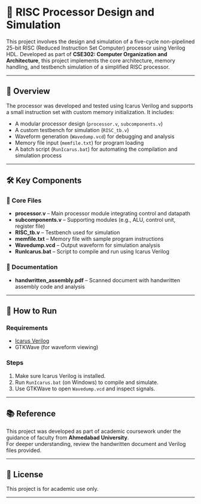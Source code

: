 # 🔧 RISC Processor Design and Simulation  

This project involves the design and simulation of a five-cycle non-pipelined 25-bit RISC (Reduced Instruction Set Computer) processor using Verilog HDL. Developed as part of **CSE302: Computer Organization and Architecture**, this project implements the core architecture, memory handling, and testbench simulation of a simplified RISC processor.

---

## 📌 Overview  

The processor was developed and tested using Icarus Verilog and supports a small instruction set with custom memory initialization. It includes:

- A modular processor design (`processor.v`, `subcomponents.v`)  
- A custom testbench for simulation (`RISC_tb.v`)  
- Waveform generation (`Wavedump.vcd`) for debugging and analysis  
- Memory file input (`memfile.txt`) for program loading  
- A batch script (`RunIcarus.bat`) for automating the compilation and simulation process  

---

## 🛠️ Key Components  

### 🔲 Core Files  
- **processor.v** – Main processor module integrating control and datapath  
- **subcomponents.v** – Supporting modules (e.g., ALU, control unit, register file)  
- **RISC_tb.v** – Testbench used for simulation  
- **memfile.txt** – Memory file with sample program instructions  
- **Wavedump.vcd** – Output waveform for simulation analysis  
- **RunIcarus.bat** – Script to compile and run using Icarus Verilog  

### 📜 Documentation  
- **handwritten_assembly.pdf** – Scanned document with handwritten assembly code and analysis  

---

## 🚀 How to Run  

### Requirements  
- [Icarus Verilog](http://iverilog.icarus.com/)  
- GTKWave (for waveform viewing)  

### Steps  
1. Make sure Icarus Verilog is installed.  
2. Run `RunIcarus.bat` (on Windows) to compile and simulate.  
3. Use GTKWave to open `Wavedump.vcd` and inspect signals.  

---

## 📚 Reference  

This project was developed as part of academic coursework under the guidance of faculty from **Ahmedabad University**.  
For deeper understanding, review the handwritten document and Verilog files provided.  

---

## 📃 License  

This project is for academic use only.

---

